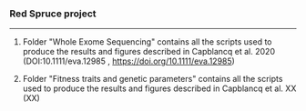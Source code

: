 ### Red Spruce project 
----------------------

1. Folder "Whole Exome Sequencing" contains all the scripts used to produce the results and figures described in Capblancq et al. 2020 (DOI:10.1111/eva.12985 , https://doi.org/10.1111/eva.12985) 

2. Folder "Fitness traits and genetic parameters" contains all the scripts used to produce the results and figures described in Capblancq et al. XX (XX)
